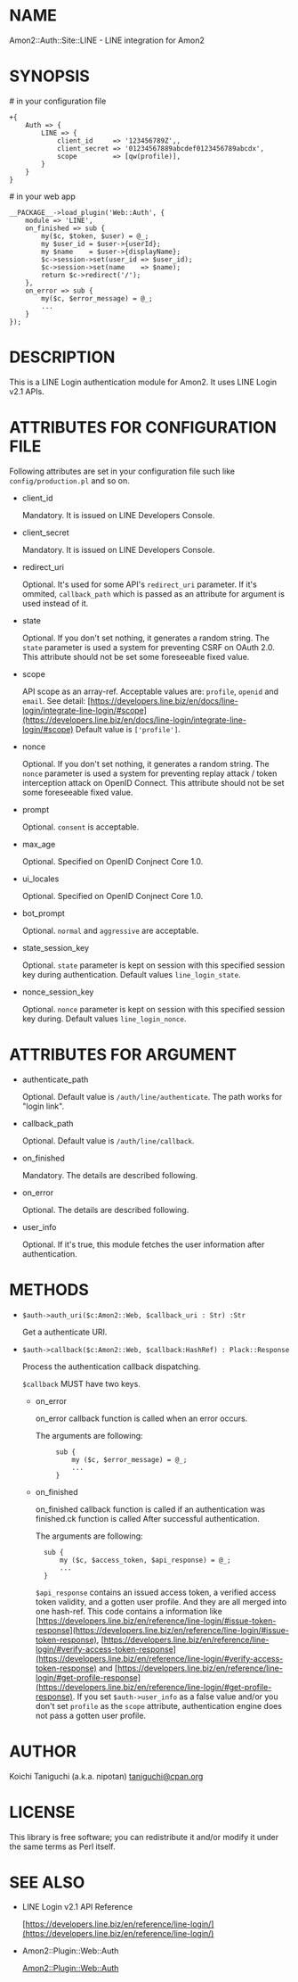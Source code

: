 # NAME

Amon2::Auth::Site::LINE - LINE integration for Amon2

# SYNOPSIS

\# in your configuration file

    +{
        Auth => {
            LINE => {
                client_id     => '123456789Z',,
                client_secret => '01234567889abcdef0123456789abcdx',
                scope         => [qw(profile)],
            }
        }
    }

\# in your web app

    __PACKAGE__->load_plugin('Web::Auth', {
        module => 'LINE',
        on_finished => sub {
            my($c, $token, $user) = @_;
            my $user_id = $user->{userId};
            my $name    = $user->{displayName};
            $c->session->set(user_id => $user_id);
            $c->session->set(name    => $name);
            return $c->redirect('/');
        },
        on_error => sub {
            my($c, $error_message) = @_;
            ...
        }
    });
    

# DESCRIPTION

This is a LINE Login authentication module for Amon2.
It uses LINE Login v2.1 APIs.

# ATTRIBUTES FOR CONFIGURATION FILE

Following attributes are set in your configuration file such like `config/production.pl` and so on.

- client\_id

    Mandatory. It is issued on LINE Developers Console.

- client\_secret

    Mandatory. It is issued on LINE Developers Console.

- redirect\_uri

    Optional. It's used for some API's `redirect_uri` parameter.
    If it's ommited, `callback_path` which is passed as an attribute for argument is used instead of it.

- state

    Optional. If you don't set nothing, it generates a random string.
    The `state` parameter is used a system for preventing CSRF on OAuth 2.0. This attribute should not be set some foreseeable fixed value.

- scope

    API scope as an array-ref.
    Acceptable values are: `profile`, `openid` and `email`.
    See detail: [https://developers.line.biz/en/docs/line-login/integrate-line-login/#scope](https://developers.line.biz/en/docs/line-login/integrate-line-login/#scope)
    Default value is `['profile']`.

- nonce

    Optional. If you don't set nothing, it generates a random string.
    The `nonce` parameter is used a system for preventing replay attack / token interception attack on OpenID Connect. This attribute should not be set some foreseeable fixed value.

- prompt

    Optional. `consent` is acceptable.

- max\_age

    Optional. Specified on OpenID Conjnect Core 1.0.

- ui\_locales

    Optional. Specified on OpenID Conjnect Core 1.0.

- bot\_prompt

    Optional. `normal` and `aggressive` are acceptable.

- state\_session\_key

    Optional. `state` parameter is kept on session with this specified session key during authentication.
    Default values `line_login_state`.

- nonce\_session\_key

    Optional. `nonce` parameter is kept on session with this specified session key during.
    Default values `line_login_nonce`.

# ATTRIBUTES FOR ARGUMENT

- authenticate\_path

    Optional. Default value is `/auth/line/authenticate`. The path works for "login link".

- callback\_path

    Optional. Default value is `/auth/line/callback`.

- on\_finished

    Mandatory. The details are described following.

- on\_error

    Optional. The details are described following.

- user\_info

    Optional. If it's true, this module fetches the user information after authentication.

# METHODS

- `$auth->auth_uri($c:Amon2::Web, $callback_uri : Str) :Str`

    Get a authenticate URI.

- `$auth->callback($c:Amon2::Web, $callback:HashRef) : Plack::Response`

    Process the authentication callback dispatching.

    `$callback` MUST have two keys.

    - on\_error

        on\_error callback function is called when an error occurs.

        The arguments are following:

               sub {
                   my ($c, $error_message) = @_;
                   ...
               }
            

    - on\_finished

        on\_finished callback function is called if an authentication was finished.ck function is called After successful authentication.

        The arguments are following:

            sub {
                my ($c, $access_token, $api_response) = @_;
                ...
            }

        `$api_response` contains an issued access token, a verified access token validity, and a gotten user profile. And they are all merged into one hash-ref.
        This code contains a information like [https://developers.line.biz/en/reference/line-login/#issue-token-response](https://developers.line.biz/en/reference/line-login/#issue-token-response), [https://developers.line.biz/en/reference/line-login/#verify-access-token-response](https://developers.line.biz/en/reference/line-login/#verify-access-token-response) and [https://developers.line.biz/en/reference/line-login/#get-profile-response](https://developers.line.biz/en/reference/line-login/#get-profile-response).
        If you set `$auth->user_info` as a false value and/or you don't set `profile` as the `scope` attribute, authentication engine does not pass a gotten user profile.

# AUTHOR

Koichi Taniguchi (a.k.a. nipotan) <taniguchi@cpan.org>

# LICENSE

This library is free software; you can redistribute it and/or modify
it under the same terms as Perl itself.

# SEE ALSO

- LINE Login v2.1 API Reference

    [https://developers.line.biz/en/reference/line-login/](https://developers.line.biz/en/reference/line-login/)

- Amon2::Plugin::Web::Auth

    [Amon2::Plugin::Web::Auth](https://metacpan.org/pod/Amon2::Plugin::Web::Auth)
